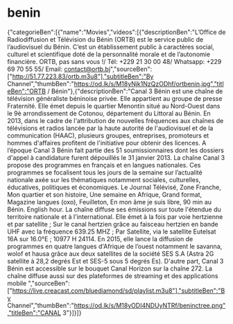# benin
{"categorieBen":[{"name":"Movies","videos":[{"descriptionBen":"L’Office de Radiodiffusion et Télévision du Bénin (ORTB) est le service public de l’audiovisuel du Bénin. C’est un établissement public à caractères social, culturel et scientifique doté de la personnalité morale et de l’autonomie financière. ORTB, pas sans vous !/ Tél: +229 21 30 00 48/ Whatsapp: +229 69 70 55 55/ Email: contact@ortb.bj","sourceBen":["http://51.77.223.83/ortb.m3u8"],"subtitleBen":"By Channel","thumbBen":"https://od.lk/s/M18yNjk1NzQzODhf/ortbenin.jpg","titleBen":"ORTB / Bénin"},{"descriptionBen":"Canal 3 Bénin est une chaîne de télévision généraliste béninoise privée. Elle appartient au groupe de presse Fraternité. Elle émet depuis le quartier Menontin situé au Nord-Ouest dans le 9è arrondissement de Cotonou, département du Littoral au Bénin. En 2013, dans le cadre de l'attribution de nouvelles fréquences aux chaînes de télévisions et radios lancée par la haute autorité de l'audiovisuel et de la communication (HAAC), plusieurs groupes, entreprises, promoteurs et hommes d'affaires profitent de l'initiative pour obtenir des licences. A l’époque Canal 3 Bénin fait partie des 51 soumissionnaires dont les dossiers d'appel à candidature furent dépouillés le 31 janvier 2013. La chaîne Canal 3 propose des programmes en français et en langues nationales. Ces programmes se focalisent tous les jours de la semaine sur l’actualité nationale axée sur les thématiques notamment sociales, culturelles, éducatives, politiques et économiques. Le Journal Télévisé, Zone Franche, Mon quartier et son histoire, Une semaine en Afrique, Grand format, Magazine langues (oxo), Feuilleton, En mon âme je suis libre, 90 min au Bénin. English hour. La chaîne diffuse ses émissions sur toute l'étendue du territoire nationale et à l'international. Elle émet à la fois par voie hertzienne et par satellite ; Sur le canal hertzien grâce au faisceau hertzien en bande UHF avec la fréquence 639.25 MHZ ; Par Satellite, via le satellite Eutelsat 16A sur 16.0°E ; 10977 H 24114.
En 2015, elle lance la diffusion de programmes en quatre langues d'Afrique de l’ouest notamment le savanna, wolof et hausa grâce aux deux satellites de la société SES S.A (Astra 2G satellite à 28,2 degrés Est et SES-5 sous 5 degrés Es). D'autre part, Canal 3 Bénin est accessible sur le bouquet Canal Horizon sur la chaîne 272. La chaîne diffuse aussi sur des plateformes de streaming et des applications mobile ","sourceBen":["https://live.creacast.com/bluediamond/sd/playlist.m3u8"],"subtitleBen":"By Channel","thumbBen":"https://od.lk/s/M18yODI4NDUyNTRf/beninctree.png","titleBen":"CANAL 3"}]}]}
